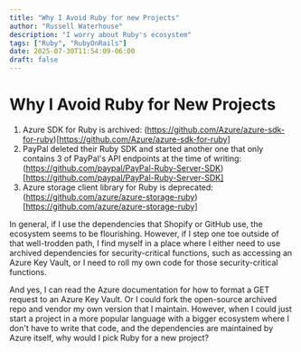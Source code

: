 ```yaml
---
title: "Why I Avoid Ruby for new Projects"
author: "Russell Waterhouse"
description: "I worry about Ruby's ecosystem"
tags: ["Ruby", "RubyOnRails"]
date: 2025-07-30T11:54:09-06:00
draft: false
---
```



# Why I Avoid Ruby for New Projects


1. Azure SDK for Ruby is archived: (https://github.com/Azure/azure-sdk-for-ruby)[https://github.com/Azure/azure-sdk-for-ruby]
2. PayPal deleted their Ruby SDK and started another one that only contains 3 of PayPal's API endpoints at the time of writing: (https://github.com/paypal/PayPal-Ruby-Server-SDK)[https://github.com/paypal/PayPal-Ruby-Server-SDK]
3. Azure storage client library for Ruby is deprecated: (https://github.com/azure/azure-storage-ruby)[https://github.com/azure/azure-storage-ruby]

In general, if I use the dependencies that Shopify or GitHub use, the ecosystem
seems to be flourishing. However, if I step one toe outside of that well-trodden
path, I find myself in a place where I either need to use archived dependencies
for security-critical functions, such as accessing an Azure Key Vault, or I
need to roll my own code for those security-critical functions.

And yes, I can read the Azure documentation for how to format a GET request to
an Azure Key Vault. Or I could fork the open-source archived repo and vendor my
own version that I maintain. However, when I could just start a project in a
more popular language with a bigger ecosystem where I don't have to write that
code, and the dependencies are maintained by Azure itself, why would I pick
Ruby for a new project?

